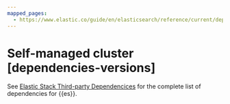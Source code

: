 ```yaml
---
mapped_pages:
  - https://www.elastic.co/guide/en/elasticsearch/reference/current/dependencies-versions.html
---
```


# Self-managed cluster [dependencies-versions]

See [Elastic Stack Third-party Dependencices](https://artifacts.elastic.co/reports/dependencies/dependencies-current.html) for the complete list of dependencies for {{es}}.